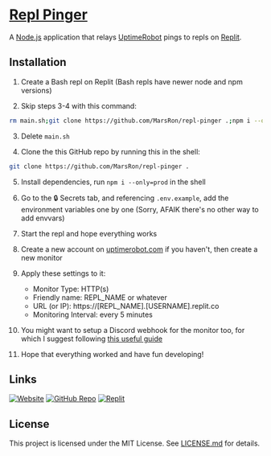 # [Repl Pinger](https://github.com/MarsRon/repl-pinger)

A [Node.js](https://nodejs.org) application that relays [UptimeRobot](https://uptimerobot.com) pings to repls on [Replit](https://replit.com).

## Installation

1. Create a Bash repl on Replit (Bash repls have newer node and npm versions)

2. Skip steps 3-4 with this command:
```sh
rm main.sh;git clone https://github.com/MarsRon/repl-pinger .;npm i --only=prod
```

3. Delete `main.sh`

4. Clone the this GitHub repo by running this in the shell:
```sh
git clone https://github.com/MarsRon/repl-pinger .
```

5. Install dependencies, run `npm i --only=prod` in the shell

6. Go to the 🔒 Secrets tab, and referencing `.env.example`, add the environment variables one by one (Sorry, AFAIK there's no other way to add envvars)

7. Start the repl and hope everything works

8. Create a new account on [uptimerobot.com](https://uptimerobot.com/signUp?ref=website-header) if you haven't, then create a new monitor

9. Apply these settings to it:
   - Monitor Type: HTTP(s)
   - Friendly name: REPL_NAME or whatever
   - URL (or IP): https://[REPL_NAME].[USERNAME].replit.co
   - Monitoring Interval: every 5 minutes

10. You might want to setup a Discord webhook for the monitor too, for which I suggest following [this useful guide](https://gist.github.com/Log1x/af2c1a9613d155477295f20eece406a3)

11. Hope that everything worked and have fun developing! 
## Links

[![Website](https://img.shields.io/badge/website-%232356ff.svg?style=for-the-badge)](https://marsron.github.io/repl-pinger/)
[![GitHub Repo](https://img.shields.io/badge/github%20repo-%23181711.svg?logo=github&style=for-the-badge&logoColor=white)](https://github.com/MarsRon/repl-pinger#readme)
[![Replit](https://img.shields.io/badge/replit-%23667881.svg?&logo=repl.it&style=for-the-badge&logoColor=white)](https://replit.com/@MarsRon/repl-pinger)

## License

This project is licensed under the MIT License. See [LICENSE.md](https://github.com/MarsRon/repl-pinger/blob/master/LICENSE.md) for details.
